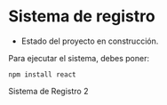 <h1> Sistema de registro </h1>

- Estado del proyecto en construcción.

Para ejecutar el sistema, debes poner:

```npm install react```

Sistema de Registro 2 
